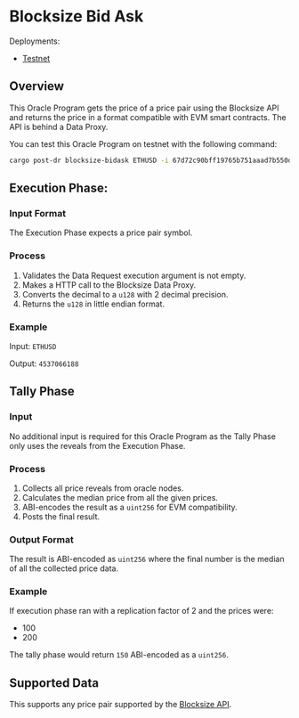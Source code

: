 # Blocksize Bid Ask

Deployments:
- [Testnet](https://testnet.explorer.seda.xyz/oracle-programs/67d72c90bff19765b751aaad7b550d7c488390d1e042f02d7395401dece565bb)
<!-- - [Mainnet](https://explorer.seda.xyz/oracle-programs/) -->


## Overview

This Oracle Program gets the price of a price pair using the Blocksize API and returns the price in a format compatible with EVM smart contracts. The API is behind a Data Proxy.

You can test this Oracle Program on testnet with the following command:

```sh
cargo post-dr blocksize-bidask ETHUSD -i 67d72c90bff19765b751aaad7b550d7c488390d1e042f02d7395401dece565bb --gas-price 4000
```

## Execution Phase:

### Input Format

The Execution Phase expects a price pair symbol.

### Process

1. Validates the Data Request execution argument is not empty.
1. Makes a HTTP call to the Blocksize Data Proxy.
1. Converts the decimal to a `u128` with 2 decimal precision.
1. Returns the `u128` in little endian format.

### Example

Input: `ETHUSD`

Output: `4537066188`


## Tally Phase

### Input

No additional input is required for this Oracle Program as the Tally Phase only uses the reveals from the Execution Phase.

### Process

1. Collects all price reveals from oracle nodes.
1. Calculates the median price from all the given prices.
1. ABI-encodes the result as a `uint256` for EVM compatibility.
1. Posts the final result.

### Output Format

The result is ABI-encoded as `uint256` where the final number is the median of all the collected price data.

### Example

If execution phase ran with a replication factor of 2 and the prices were:
- 100
- 200

The tally phase would return `150` ABI-encoded as a `uint256`.

## Supported Data

This supports any price pair supported by the [Blocksize API](https://realtime.blocksize.dev/docs#/Bid%20Ask).